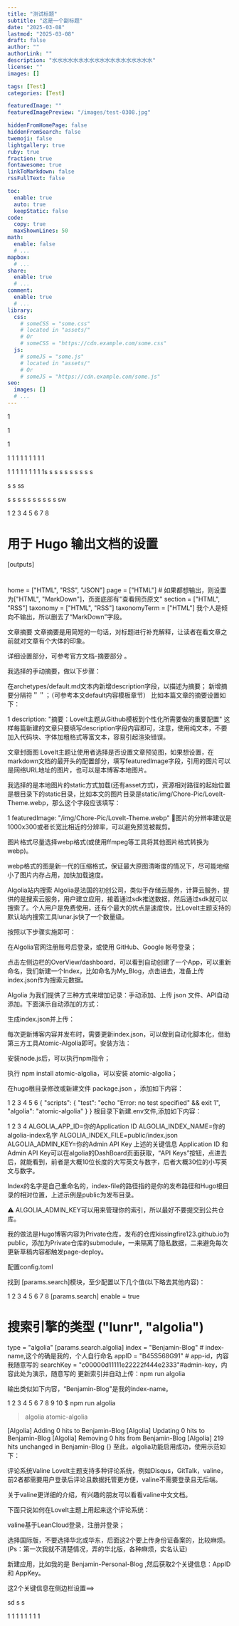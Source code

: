 ```yaml
---
title: "测试标题"
subtitle: "这是一个副标题"
date: "2025-03-08"
lastmod: "2025-03-08"
draft: false
author: ""
authorLink: ""
description: "水水水水水水水水水水水水水水水水水水水"
license: ""
images: []

tags: [Test]
categories: [Test]

featuredImage: ""
featuredImagePreview: "/images/test-0308.jpg"

hiddenFromHomePage: false
hiddenFromSearch: false
twemoji: false
lightgallery: true
ruby: true
fraction: true
fontawesome: true
linkToMarkdown: false
rssFullText: false

toc:
  enable: true
  auto: true
  keepStatic: false
code:
  copy: true
  maxShownLines: 50
math:
  enable: false
  # ...
mapbox:
  # ...
share:
  enable: true
  # ...
comment:
  enable: true
  # ...
library:
  css:
    # someCSS = "some.css"
    # located in "assets/"
    # Or
    # someCSS = "https://cdn.example.com/some.css"
  js:
    # someJS = "some.js"
    # located in "assets/"
    # Or
    # someJS = "https://cdn.example.com/some.js"
seo:
  images: []
  # ...
---
```


<!--more-->
1






1


1

1
1
1
1
1
1
1
1
1

1
1
1
1
1
1
1
1
1s
s
s
s
s
s
s
s
s
s

s
s
ss



s
s
s
s
s
s
s
s
s
s
sw

1
2
3
4
5
6
7
8
# 用于 Hugo 输出文档的设置
[outputs]
# 
home = ["HTML", "RSS", "JSON"]
page = ["HTML"] # 如果都想输出，则设置为["HTML", "MarkDown"]，页面底部有"查看网页原文"
section = ["HTML", "RSS"]
taxonomy = ["HTML", "RSS"]
taxonomyTerm = ["HTML"]
我个人是倾向不输出，所以删去了“MarkDown”字段。

文章摘要
文章摘要是用简短的一句话，对标题进行补充解释，让读者在看文章之前就对文章有个大体的印象。

详细设置部分，可参考官方文档-摘要部分 。

我选择的手动摘要，做以下步骤：

在archetypes/default.md文本内新增description字段，以描述为摘要；
新增摘要分隔符＂＂；（可参考本文default内容模板章节）
比如本篇文章的摘要设置如下：

1
description: "摘要：LoveIt主题从Github模板到个性化所需要做的重要配置"
这样每篇新建的文章只要填写description字段内容即可，注意，使用纯文本，不要加入代码块、字体加粗格式等富文本，容易引起渲染错误。

文章封面图
LoveIt主题让使用者选择是否设置文章预览图，如果想设置，在markdown文档的最开头的配置部分，填写featuredImage字段，引用的图片可以是网络URL地址的图片，也可以是本博客本地图片。

我选择的是本地图片的static方式加载(还有asset方式)，资源相对路径的起始位置是根目录下的static目录，比如本文的图片目录是static/img/Chore-Pic/LoveIt-Theme.webp，那么这个字段应该填写：

1
featuredImage: "/img/Chore-Pic/LoveIt-Theme.webp"
🤔图片的分辨率建议是1000x300或者长宽比相近的分辨率，可以避免预览被裁剪。

图片格式尽量选择webp格式(或使用ffmpeg等工具将其他图片格式转换为webp)。

webp格式的图是新一代的压缩格式，保证最大原图清晰度的情况下，尽可能地缩小了图片内存占用，加快加载速度。

Algolia站内搜索
Algolia是法国的初创公司，类似于存储云服务，计算云服务，提供的是搜索云服务，用户建立应用，接着通过sdk推送数据，然后通过sdk就可以搜索了。个人用户是免费使用，还有个最大的优点是速度快，比LoveIt主题支持的默认站内搜索工具lunar.js快了一个数量级。

按照以下步骤实施即可：

在Algolia官网注册账号后登录，或使用 GitHub、Google 帐号登录；

点击左侧边栏的OverView/dashboard，可以看到自动创建了一个App，可以重新命名，我们新建一个Index，比如命名为My_Blog，点击进去，准备上传index.json作为搜索元数据。

Algolia 为我们提供了三种方式来增加记录：手动添加、上传 json 文件、API自动添加。下面演示自动添加的方式：

生成index.json并上传：

每次更新博客内容并发布时，需要更新index.json，可以做到自动化脚本化，借助第三方工具Atomic-Algolia即可。安装方法：

安装node.js后，可以执行npm指令；

执行 npm install atomic-algolia，可以安装 atomic-algolia；

在hugo根目录修改或新建文件 package.json ，添加如下内容：

1
2
3
4
5
6
{
"scripts": {
"test": "echo \"Error: no test specified\" && exit 1",
"algolia": "atomic-algolia"
}
}
根目录下新建.env文件,添加如下内容：

1
2
3
4
ALGOLIA_APP_ID=你的Application ID
ALGOLIA_INDEX_NAME=你的algolia-index名字
ALGOLIA_INDEX_FILE=public/index.json
ALGOLIA_ADMIN_KEY=你的Admin API Key
上述的关键信息 Application ID 和 Admin API Key可以在algolia的DashBoard页面获取，“API Keys”按钮，点进去后，就能看到，前者是大概10位长度的大写英文与数字，后者大概30位的小写英文与数字。

Index的名字是自己重命名的，index-file的路径指的是你的发布路径和Hugo根目录的相对位置，上述示例是public为发布目录。

⚠️ ALGOLIA_ADMIN_KEY可以用来管理你的索引，所以最好不要提交到公共仓库。

我的做法是Hugo博客内容为Private仓库，发布的仓库kissingfire123.github.io为public，添加为Private仓库的submodule，一来隔离了隐私数据，二来避免每次更新草稿内容都触发page-deploy。

配置config.toml

找到 [params.search]模块，至少配置以下几个值(以下略去其他内容)：

1
2
3
4
5
6
7
8
[params.search]
enable = true
# 搜索引擎的类型 ("lunr", "algolia")
type = "algolia"
[params.search.algolia]
index = "Benjamin-Blog" # index-name,这个的确是我的，个人自行命名
appID = "B45S568G91" # app-id，内容我随意写的
searchKey = "c00000d11111e22222f444e2333"#admin-key，内容此处为演示，随意写的
更新索引并自动上传：npm run algolia

输出类似如下内容，“Benjamin-Blog"是我的index-name。

1
2
3
4
5
6
7
8
9
10
$ npm  run algolia

> algolia
> atomic-algolia

[Algolia] Adding 0 hits to Benjamin-Blog
[Algolia] Updating 0 hits to Benjamin-Blog
[Algolia] Removing 0 hits from Benjamin-Blog
[Algolia] 219 hits unchanged in Benjamin-Blog
{}
至此，algolia功能启用成功，使用示范如下：


评论系统Valine
LoveIt主题支持多种评论系统，例如Disqus，GitTalk，valine，前2者都需要用户登录后评论且数据托管更方便，valine不需要登录且无后端。

关于valine更详细的介绍，有兴趣的朋友可以看看valine中文文档。

下面只说如何在LoveIt主题上用起来这个评论系统：

valine基于LeanCloud登录，注册并登录；

选择国际版，不要选择华北或华东，后面这2个要上传身份证备案的，比较麻烦。(Ps：第一次我就不清楚情况，弄的华北版，各种麻烦，实名认证)

新建应用，比如我的是 Benjamin-Personal-Blog ,然后获取2个关键信息：AppID 和 AppKey。

这2个关键信息在侧边栏设置==>


sd
s
s

1
1
1
1
1
1
1
1


